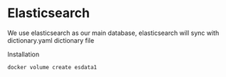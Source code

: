 # Elasticsearch

We use elasticsearch as our main database, elasticsearch will sync with dictionary.yaml dictionary file

Installation

```
docker volume create esdata1

```